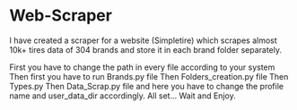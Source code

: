 # Web-Scraper
I have created a scraper for a website (Simpletire) which scrapes almost 10k+ tires data of 304 brands and store it in each brand folder separately.

First you have to change the path in every file according to your system
Then first you have to run Brands.py file
Then Folders_creation.py file
Then Types.py
Then Data_Scrap.py file and here you have to change the profile name and user_data_dir accordingly.
All set... Wait and Enjoy.
